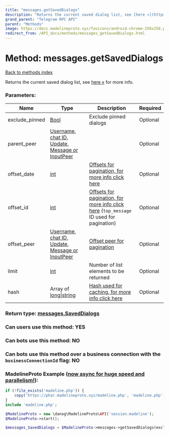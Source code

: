 ```yaml
---
title: "messages.getSavedDialogs"
description: "Returns the current saved dialog list, see [here »](https://core.telegram.org/api/saved-messages) for more info."
grand_parent: "Telegram RPC API"
parent: "Methods"
image: https://docs.madelineproto.xyz/favicons/android-chrome-256x256.png
redirect_from: /API_docs/methods/messages_getSavedDialogs.html
---
```

# Method: messages.getSavedDialogs
[Back to methods index](index.html)



Returns the current saved dialog list, see [here »](https://core.telegram.org/api/saved-messages) for more info.

### Parameters:

| Name     |    Type       | Description | Required |
|----------|---------------|-------------|----------|
|exclude\_pinned|[Bool](/API_docs/types/Bool.html) | Exclude pinned dialogs | Optional|
|parent\_peer|[Username, chat ID, Update, Message or InputPeer](/API_docs/types/InputPeer.html) |  | Optional|
|offset\_date|[int](/API_docs/types/int.html) | [Offsets for pagination, for more info click here](https://core.telegram.org/api/offsets) | Optional|
|offset\_id|[int](/API_docs/types/int.html) | [Offsets for pagination, for more info click here](https://core.telegram.org/api/offsets) (`top_message` ID used for pagination) | Optional|
|offset\_peer|[Username, chat ID, Update, Message or InputPeer](/API_docs/types/InputPeer.html) | [Offset peer for pagination](https://core.telegram.org/api/offsets) | Optional|
|limit|[int](/API_docs/types/int.html) | Number of list elements to be returned | Optional|
|hash|Array of [long\|string](/API_docs/types/long\|string.html) | [Hash used for caching, for more info click here](https://core.telegram.org/api/offsets#hash-generation) | Optional|


### Return type: [messages.SavedDialogs](/API_docs/types/messages.SavedDialogs.html)

### Can users use this method: **YES**


### Can bots use this method: **NO**


### Can bots use this method over a business connection with the `businessConnectionId` flag: **NO**


### MadelineProto Example ([now async for huge speed and parallelism!](https://docs.madelineproto.xyz/docs/ASYNC.html)):


```php
if (!file_exists('madeline.php')) {
    copy('https://phar.madelineproto.xyz/madeline.php', 'madeline.php');
}
include 'madeline.php';

$MadelineProto = new \danog\MadelineProto\API('session.madeline');
$MadelineProto->start();

$messages_SavedDialogs = $MadelineProto->messages->getSavedDialogs(exclude_pinned: $Bool, parent_peer: $InputPeer, offset_date: $int, offset_id: $int, offset_peer: $InputPeer, limit: $int, hash: [$long\|string, $long\|string], );
```

